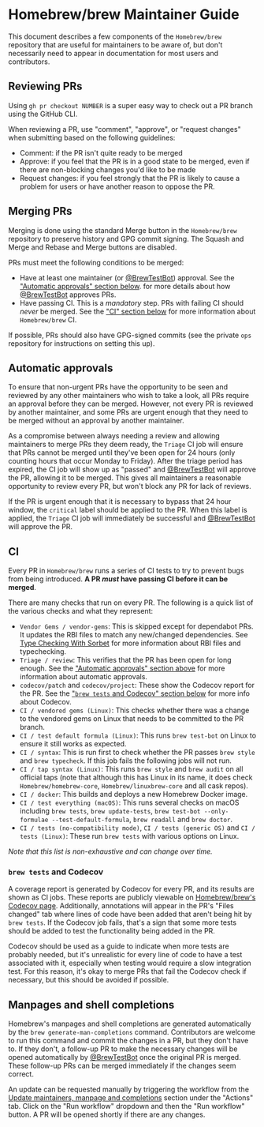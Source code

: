 # Homebrew/brew Maintainer Guide

This document describes a few components of the `Homebrew/brew` repository that are useful for maintainers to
be aware of, but don't necessarily need to appear in documentation for most users and contributors.

## Reviewing PRs

Using `gh pr checkout NUMBER` is a super easy way to check out a PR branch using the GitHub CLI.

When reviewing a PR, use "comment", "approve", or "request changes" when submitting based on the following guidelines:

- Comment: if the PR isn't quite ready to be merged
- Approve: if you feel that the PR is in a good state to be merged, even if there are
  non-blocking changes you'd like to be made
- Request changes: if you feel strongly that the PR is likely to cause a problem for users or
  have another reason to oppose the PR.

## Merging PRs

Merging is done using the standard Merge button in the `Homebrew/brew` repository to preserve
history and GPG commit signing. The Squash and Merge and Rebase and Merge buttons are disabled.

PRs must meet the following conditions to be merged:

- Have at least one maintainer (or [@BrewTestBot](https://github.com/BrewTestBot)) approval.
  See the ["Automatic approvals" section below](#automatic-approvals).
  for more details about how [@BrewTestBot](https://github.com/BrewTestBot) approves PRs.
- Have passing CI. This is a _mandatory_ step. PRs with failing CI should _never_ be merged.
  See the ["CI" section below](#ci) for more information about `Homebrew/brew` CI.

If possible, PRs should also have GPG-signed commits (see the private `ops` repository for
instructions on setting this up).

## Automatic approvals

To ensure that non-urgent PRs have the opportunity to be seen and reviewed by any other maintainers who wish
to take a look, all PRs require an approval before they can be merged. However, not every PR is
reviewed by another maintainer, and some PRs are urgent enough that they need to be merged without
an approval by another maintainer.

As a compromise between always needing a review and allowing maintainers to merge PRs they deem ready,
the `Triage` CI job will ensure that PRs cannot be merged until they've been open for 24 hours
(only counting hours that occur Monday to Friday). After the triage period has expired, the
CI job will show up as "passed" and [@BrewTestBot](https://github.com/BrewTestBot) will approve the PR,
allowing it to be merged. This gives all maintainers a reasonable opportunity to review every PR,
but won't block any PR for lack of reviews.

If the PR is urgent enough that it is necessary to bypass that 24 hour window, the `critical` label
should be applied to the PR. When this label is applied, the `Triage` CI job will immediately be
successful and [@BrewTestBot](https://github.com/BrewTestBot) will approve the PR.

## CI

Every PR in `Homebrew/brew` runs a series of CI tests to try to prevent bugs from being introduced.
**A PR _must_ have passing CI before it can be merged**.

There are many checks that run on every PR. The following is a quick list of the various checks and what they represent:

- `Vendor Gems / vendor-gems`: This is skipped except for dependabot PRs. It updates the RBI files to match
  any new/changed dependencies. See [Type Checking With Sorbet](Typechecking.md) for more information about RBI files
  and typechecking.
- `Triage / review`: This verifies that the PR has been open for long enough.
  See the ["Automatic approvals" section above](#automatic-approvals) for more information about automatic approvals.
- `codecov/patch` and `codecov/project`: These show the Codecov report for the PR.
  See the ["`brew tests` and Codecov" section below](#brew-tests-and-codecov) for more info about Codecov.
- `CI / vendored gems (Linux)`: This checks whether there was a change to the vendored gems on Linux that needs to be
  committed to the PR branch.
- `CI / test default formula (Linux)`: This runs `brew test-bot` on Linux to ensure it still works as expected.
- `CI / syntax`: This is run first to check whether the PR passes `brew style` and `brew typecheck`. If this job fails the
  following jobs will not run.
- `CI / tap syntax (Linux)`: This runs `brew style` and `brew audit` on all official taps
  (note that although this has Linux in its name, it does check `Homebrew/homebrew-core`,
  `Homebrew/linuxbrew-core` and all cask repos).
- `CI / docker`: This builds and deploys a new Homebrew Docker image.
- `CI / test everything (macOS)`: This runs several checks on macOS including `brew tests`, `brew update-tests`,
  `brew test-bot --only-formulae --test-default-formula`, `brew readall` and `brew doctor`.
- `CI / tests (no-compatibility mode)`, `CI / tests (generic OS)` and `CI / tests (Linux)`: These run
  `brew tests` with various options on Linux.

_Note that this list is non-exhaustive and can change over time._

### `brew tests` and Codecov

A coverage report is generated by Codecov for every PR, and its results are shown as CI jobs.
These reports are publicly viewable on [Homebrew/brew's Codecov page](https://app.codecov.io/gh/Homebrew/brew).
Additionally, annotations will appear in the PR's "Files changed" tab where lines of code have been
added that aren't being hit by `brew tests`. If the Codecov job fails, that's a sign that some
more tests should be added to test the functionality being added in the PR.

Codecov should be used as a guide to indicate when more tests are probably needed, but it's unrealistic for
every line of code to have a test associated with it, especially when testing would require a slow
integration test. For this reason, it's okay to merge PRs that fail the Codecov check if necessary,
but this should be avoided if possible.

## Manpages and shell completions

Homebrew's manpages and shell completions are generated automatically by the `brew generate-man-completions` command.
Contributors are welcome to run this command and commit the changes in a PR, but they don't have to. If they don't,
a follow-up PR to make the necessary changes will be opened automatically by [@BrewTestBot](https://github.com/BrewTestBot)
once the original PR is merged. These follow-up PRs can be merged immediately if the changes seem correct.

An update can be requested manually by triggering the workflow from the
[Update maintainers, manpage and completions](https://github.com/Homebrew/brew/actions/workflows/update-man-completions.yml)
section under the "Actions" tab. Click on the "Run workflow" dropdown and then the "Run workflow" button.
A PR will be opened shortly if there are any changes.
